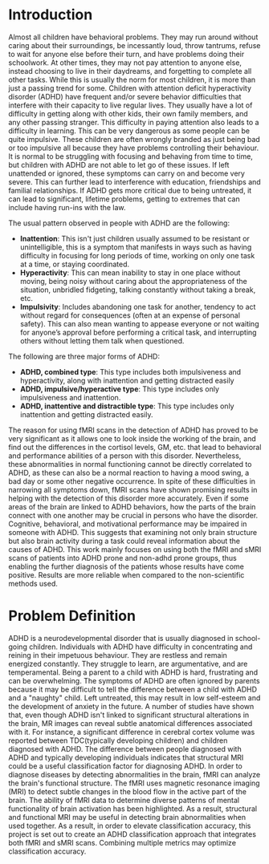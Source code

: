 # Introduction
Almost all children have behavioral problems. They may run around without caring about their surroundings, be incessantly loud, throw tantrums, refuse to wait for anyone else before their turn, and have problems doing their schoolwork. At other times, they may not pay attention to anyone else, instead choosing to live in their daydreams, and forgetting to complete all other tasks.
While this is usually the norm for most children, it is more than just a passing trend for some. Children with attention deficit hyperactivity disorder (ADHD) have frequent and/or severe behavior difficulties that interfere with their capacity to live regular lives. They usually have a lot of difficulty in getting along with other kids, their own family members, and any other passing stranger. This difficulty in paying attention also leads to a difficulty in learning. This can be very dangerous as some people can be quite impulsive. These children are often wrongly branded as just being bad or too impulsive all because they have problems controlling their behaviour.
It is normal to be struggling with focusing and behaving from time to time, but children with ADHD are not able to let go of these issues. If left unattended or ignored, these symptoms can carry on and become very severe. This can further lead to interference with education, friendships and familial relationships. If ADHD gets more critical due to being untreated, it can lead to significant, lifetime problems, getting to extremes that can include having run-ins with the law.

The usual pattern observed in people with ADHD are the following:   
 * **Inattention**: This isn't just children usually assumed to be resistant or unintelligible, this is a symptom that manifests in ways such as having difficulty in focusing for long periods of time, working on only one task at a time, or staying coordinated.  
 * **Hyperactivity**: This can mean inability to stay in one place without moving, being noisy without caring about the appropriateness of the situation, unbridled fidgeting, talking constantly without taking a break, etc.  
 * **Impulsivity**: Includes abandoning one task for another, tendency to act without regard for consequences (often at an expense of personal safety). This can also mean wanting to appease everyone or not waiting for anyone’s approval before performing a critical task, and interrupting others without letting them talk when questioned.

The following are three major forms of ADHD:   
 * **ADHD, combined type**: This type includes both impulsiveness and hyperactivity, along with inattention and getting distracted easily
 * **ADHD, impulsive/hyperactive type**: This type includes only impulsiveness and inattention.
 * **ADHD, inattentive and distractible type**: This type includes only inattention and getting distracted easily.

The reason for using fMRI scans in the detection of ADHD has proved to be very significant as it allows one to look inside the working of the brain, and find out the differences in the cortisol levels, GM, etc. that lead to behavioral and performance abilities of a person with this disorder. Nevertheless, these abnormalities in normal functioning cannot be directly correlated to ADHD, as these can also be a normal reaction to having a mood swing, a bad day or some other negative occurrence. In spite of these difficulties in narrowing all symptoms down, fMRI scans have shown promising results in helping with the detection of this disorder more accurately.
Even if some areas of the brain are linked to ADHD behaviors, how the parts of the brain connect with one another may be crucial in persons who have the disorder. Cognitive, behavioral, and motivational performance may be impaired in someone with ADHD. This suggests that examining not only brain structure but also brain activity during a task could reveal information about the causes of ADHD.
This work mainly focuses on using both the fMRI and sMRI scans of patients into ADHD prone and non-adhd prone groups, thus enabling the further diagnosis of the patients whose results have come positive. Results are more reliable when compared to the non-scientific methods used.

# Problem Definition
ADHD is a neurodevelopmental disorder that is usually diagnosed in school-going children. Individuals with ADHD have difficulty in concentrating and reining in their impetuous behaviour. They are restless and remain energized constantly. They struggle to learn, are argumentative, and are temperamental. Being a parent to a child with ADHD is hard, frustrating and can be overwhelming. The symptoms of ADHD are often ignored by parents because it may be difficult to tell the difference between a child with ADHD and a "naughty" child. Left untreated, this may result in low self-esteem and the development of anxiety in the future.
A number of studies have shown that, even though ADHD isn't linked to significant structural alterations in the brain, MR images can reveal subtle anatomical differences associated with it. For instance, a significant difference in cerebral cortex volume was reported between TDC(typically developing children) and children diagnosed with ADHD. The difference between people diagnosed with ADHD and typically developing individuals indicates that structural MRI could be a useful classification factor for diagnosing ADHD. In order to diagnose diseases by detecting abnormalities in the brain, fMRI can analyze the brain's functional structure. The fMRI uses magnetic resonance imaging (MRI) to detect subtle changes in the blood flow in the active part of the brain. The ability of fMRI data to determine diverse patterns of mental functionality of brain activation has been highlighted.
As a result, structural and functional MRI may be useful in detecting brain abnormalities when used together. As a result, in order to elevate classification accuracy, this project is set out to create an ADHD classification approach that integrates both fMRI and sMRI scans. Combining multiple metrics may optimize classification accuracy.
